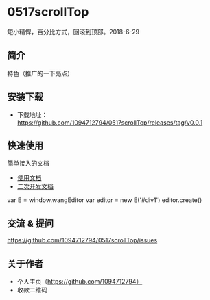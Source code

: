 # 0517scrollTop
短小精悍，百分比方式，回滚到顶部。2018-6-29

## 简介
特色（推广的一下亮点）

## 安装下载
- 下载地址：https://github.com/1094712794/0517scrollTop/releases/tag/v0.0.1

## 快速使用
简单接入的文档
- [使用文档](./doc/dev/README.md)
- [二次开发文档](./doc/use/README.md)

var E = window.wangEditor
var editor = new E('#div1')
editor.create()

## 交流 & 提问
https://github.com/1094712794/0517scrollTop/issues

## 关于作者
- 个人主页（https://github.com/1094712794）
- 收款二维码